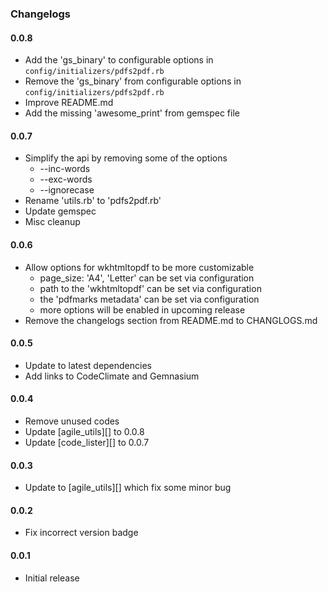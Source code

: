 ### Changelogs

#### 0.0.8

- Add the 'gs_binary' to configurable options in `config/initializers/pdfs2pdf.rb`
- Remove the 'gs_binary' from configurable options in `config/initializers/pdfs2pdf.rb`
- Improve README.md
- Add the missing 'awesome_print' from gemspec file

#### 0.0.7

- Simplify the api by removing some of the options
  * --inc-words
  * --exc-words
  * --ignorecase
- Rename 'utils.rb' to 'pdfs2pdf.rb'
- Update gemspec
- Misc cleanup

#### 0.0.6

- Allow options for wkhtmltopdf to be more customizable
  * page_size: 'A4', 'Letter' can be set via configuration
  * path to the 'wkhtmltopdf' can be set via configuration
  * the 'pdfmarks metadata' can be set via configuration
  * more options will be enabled in upcoming release
- Remove the changelogs section from README.md to CHANGLOGS.md

#### 0.0.5

- Update to latest dependencies
- Add links to CodeClimate and Gemnasium

#### 0.0.4

- Remove unused codes
- Update [agile_utils][] to 0.0.8
- Update [code_lister][] to 0.0.7

#### 0.0.3

- Update to [agile_utils][] which fix some minor bug

#### 0.0.2

- Fix incorrect version badge

#### 0.0.1

- Initial release

[Ghostscript]: http://www.ghostscript.com/
[Wkhtmltopdf]: http://wkhtmltopdf.org/
